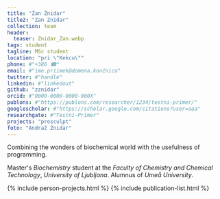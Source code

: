 ```yaml
---
title: "Žan Žnidar"
title2: "Zan Znidar"
collection: team
header:
  teaser: Znidar_Zan.webp 
tags: student
tagline: MSc student
location: "pri \"Kekcu\""
phone: #"+386 ☎"
email: #"ime.priimek@domena.končnica"
twitter: #"handle"
linkedin: #"linkedout"
github: "zznidar"
orcid: #"0000-0000-0000-000X"
publons: #"https://publons.com/researcher/1234/testni-primer/"
googlescholar: #"https://scholar.google.com/citations?user=aaa"
researchgate: #"Testni-Primer"
projects: "prosculpt"
foto: "Andraž Žnidar"
---
```


Combining the wonders of biochemical world with the usefulness of programming.

Master's _Biochemistry_ student at the _Faculty of Chemistry and Chemical Technology_, _University of Ljubljana_. Alumnus of _Umeå University_.

{% include person-projects.html %}
{% include publication-list.html %}